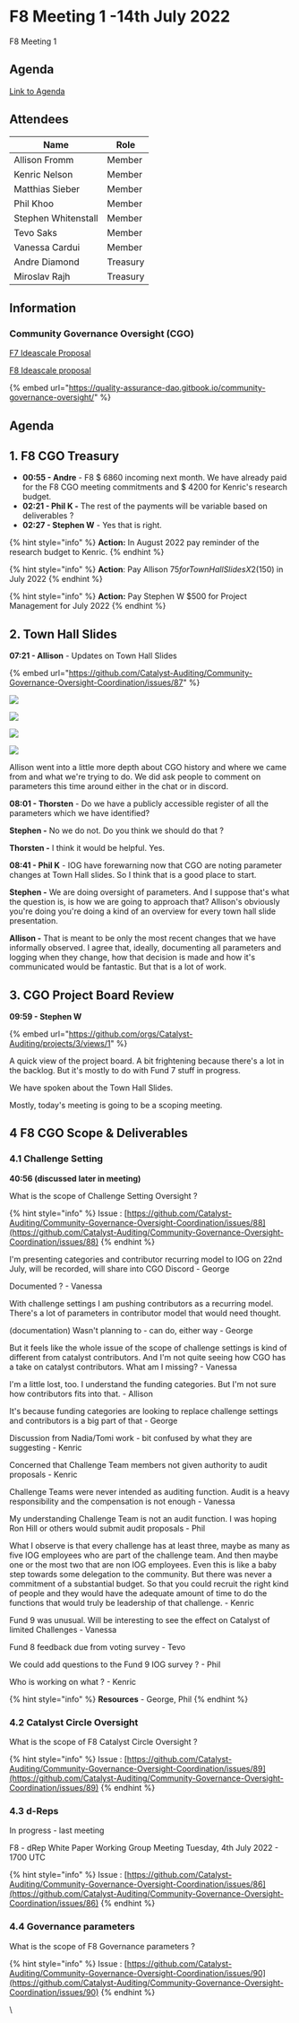 # F8 Meeting 1 -14th July 2022

F8 Meeting 1

## Agenda

[Link to Agenda](https://docs.google.com/document/d/1Y9BO6Veua0FVRC\_cV9G-murzhakwuxrH1zVpz0P16HI/edit?usp=sharing)

## Attendees

| Name                | Role     |
| ------------------- | -------- |
| Allison Fromm       | Member   |
| Kenric Nelson       | Member   |
| Matthias Sieber     | Member   |
| Phil Khoo           | Member   |
| Stephen Whitenstall | Member   |
| Tevo Saks           | Member   |
| Vanessa Cardui      | Member   |
| Andre Diamond       | Treasury |
| Miroslav Rajh       | Treasury |

## Information

### Community Governance Oversight (CGO)

[F7 Ideascale Proposal](https://cardano.ideascale.com/c/idea/383517)

[F8 Ideascale proposal](https://cardano.ideascale.com/c/idea/398225)

{% embed url="https://quality-assurance-dao.gitbook.io/community-governance-oversight/" %}

## Agenda

## 1. F8 CGO Treasury

* **00:55 - Andre** - F8 $ 6860 incoming next month. We have already paid for the F8 CGO meeting commitments and $ 4200 for Kenric's research budget.&#x20;
* **02:21 - Phil K -** The rest of the payments will be variable based on deliverables ?
* **02:27 - Stephen W** - Yes that is right.

{% hint style="info" %}
**Action:** In August 2022 pay reminder of the research budget to Kenric.
{% endhint %}

{% hint style="info" %}
**Action**: Pay Allison $75 for Town Hall Slides X 2 ($150) in July 2022
{% endhint %}

{% hint style="info" %}
**Action:** Pay Stephen W $500 for Project Management for July 2022
{% endhint %}

## 2. Town Hall Slides

**07:21 - Allison** - Updates on Town Hall Slides

{% embed url="https://github.com/Catalyst-Auditing/Community-Governance-Oversight-Coordination/issues/87" %}

![](<../../.gitbook/assets/Screenshot 2022-07-16 135610.png>)

![](<../../.gitbook/assets/Screenshot 2022-07-16 135650.png>)

![](<../../.gitbook/assets/Screenshot 2022-07-16 151840.png>)

![](<../../.gitbook/assets/Screenshot 2022-07-16 151941.png>)

Allison went into a little more depth about CGO history and where we came from and what we're trying to do. We did ask people to comment on parameters this time around either in the chat or in discord.&#x20;

**08:01 - Thorsten** - Do we have a publicly accessible register of all the parameters which we have identified?

**Stephen -** No we do not. Do you think we should do that ?

**Thorsten -** I think it would be helpful. Yes.

**08:41 - Phil K** - IOG have forewarning now that CGO are noting parameter changes at Town Hall slides. So I think that is a good place to start.&#x20;

**Stephen -** We are doing oversight of parameters. And I suppose that's what the question is, is how we are going to approach that? Allison's obviously you're doing you're doing a kind of an overview for every town hall slide presentation.

**Allison -** That is meant to be only the most recent changes that we have informally observed. I agree that, ideally, documenting all parameters and logging when they change, how that decision is made and how it's communicated would be fantastic. But that is a lot of work.&#x20;

## 3. CGO Project Board Review

**09:59 - Stephen W**

{% embed url="https://github.com/orgs/Catalyst-Auditing/projects/3/views/1" %}

A quick view of the project board. A bit frightening because there's a lot in the backlog. But it's mostly to do with Fund 7 stuff in progress.

We have spoken about the Town Hall Slides.&#x20;

Mostly, today's meeting is going to be a scoping meeting.&#x20;

## 4 F8 CGO Scope & Deliverables <a href="#docs-internal-guid-ba4eaced-7fff-0b8f-c4bc-7cd87458c260" id="docs-internal-guid-ba4eaced-7fff-0b8f-c4bc-7cd87458c260"></a>

### 4.1 Challenge Setting

**40:56 (discussed later in meeting)**

What is the scope of Challenge Setting Oversight ?

{% hint style="info" %}
Issue : [https://github.com/Catalyst-Auditing/Community-Governance-Oversight-Coordination/issues/88](https://github.com/Catalyst-Auditing/Community-Governance-Oversight-Coordination/issues/88)
{% endhint %}

I'm presenting categories and contributor recurring model to IOG on 22nd July, will be recorded, will share into CGO Discord - George

Documented ? - Vanessa

With challenge settings I am pushing contributors as a recurring model. There's a lot of parameters in contributor model that would need thought.

(documentation) Wasn't planning to - can do, either way - George

But it feels like the whole issue of the scope of challenge settings is kind of different from catalyst contributors. And I'm not quite seeing how CGO has a take on catalyst contributors. What am I missing? - Vanessa

I'm a little lost, too. I understand the funding categories. But I'm not sure how contributors fits into that. - Allison

It's because funding categories are looking to replace challenge settings and contributors is a big part of that - George

Discussion from Nadia/Tomi work - bit confused by what they are suggesting - Kenric

Concerned that Challenge Team members not given authority to audit proposals - Kenric

Challenge Teams were never intended as auditing function. Audit is a heavy responsibility and the compensation is not enough - Vanessa

My understanding Challenge Team is not an audit function. I was hoping Ron Hill or others would submit audit proposals -  Phil

What I observe is that every challenge has at least three, maybe as many as five IOG employees who are part of the challenge team. And then maybe one or the most two that are non IOG employees. Even this is like a baby step towards some delegation to the community. But there was never a commitment of a substantial budget. So that you could recruit the right kind of people and they would have the adequate amount of time to do the functions that would truly be leadership of that challenge. - Kenric

Fund 9 was unusual. Will be interesting to see the effect on Catalyst of limited Challenges - Vanessa

Fund 8 feedback due from voting survey - Tevo

We could add questions to the Fund 9 IOG survey ? - Phil

Who is working on what ? - Kenric











{% hint style="info" %}
**Resources** - George, Phil
{% endhint %}

### 4.2 Catalyst Circle Oversight <a href="#docs-internal-guid-44e33ab0-7fff-8276-b868-29b983da0a04" id="docs-internal-guid-44e33ab0-7fff-8276-b868-29b983da0a04"></a>

What is the scope of F8 Catalyst Circle Oversight ?

{% hint style="info" %}
Issue : [https://github.com/Catalyst-Auditing/Community-Governance-Oversight-Coordination/issues/89](https://github.com/Catalyst-Auditing/Community-Governance-Oversight-Coordination/issues/89)
{% endhint %}



### 4.3 d-Reps <a href="#docs-internal-guid-018d6226-7fff-ac98-706b-7cac10df2f5b" id="docs-internal-guid-018d6226-7fff-ac98-706b-7cac10df2f5b"></a>

In progress - last meeting&#x20;

F8 - dRep White Paper Working Group Meeting Tuesday, 4th July 2022 - 1700 UTC

{% hint style="info" %}
Issue : [https://github.com/Catalyst-Auditing/Community-Governance-Oversight-Coordination/issues/86](https://github.com/Catalyst-Auditing/Community-Governance-Oversight-Coordination/issues/86)
{% endhint %}

### 4.4 Governance parameters <a href="#docs-internal-guid-b3eb649b-7fff-efe2-ab50-c347d17bd855" id="docs-internal-guid-b3eb649b-7fff-efe2-ab50-c347d17bd855"></a>

What is the scope of F8 Governance parameters ?

{% hint style="info" %}
Issue : [https://github.com/Catalyst-Auditing/Community-Governance-Oversight-Coordination/issues/90](https://github.com/Catalyst-Auditing/Community-Governance-Oversight-Coordination/issues/90)
{% endhint %}

\






